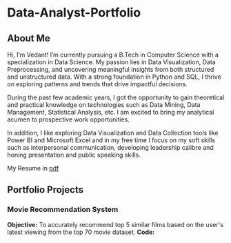 # Data-Analyst-Portfolio
## About Me
Hi, I’m Vedant! I’m currently pursuing a B.Tech in Computer Science with a specialization in Data Science. My passion lies in Data Visualization, Data Preprocessing, and uncovering meaningful insights from both structured and unstructured data. With a strong foundation in Python and SQL, I thrive on exploring patterns and trends that drive impactful decisions.

During the past few academic years, I got the opportunity to gain theoretical and practical knowledge on technologies such as Data Mining, Data Management, Statistical Analysis, etc. I am excited to bring my analytical acumen to prospective work opportunities.

In addition, I like exploring Data Visualization and Data Collection tools like Power BI and Microsoft Excel and in my free time I focus on my soft skills such as interpersonal communication, developing leadership calibre and honing presentation and public speaking skills.

My Resume in [pdf](https://github.com/StarSmith13/Data-Analyst-Portfolio/blob/main/Vedant%20Suryawanshi.pdf)

## Portfolio Projects
### Movie Recommendation System 
**Objective:** To accurately recommend top 5 similar films based on the user's latest viewing from the top 70 movie dataset.
**Code:**
 
